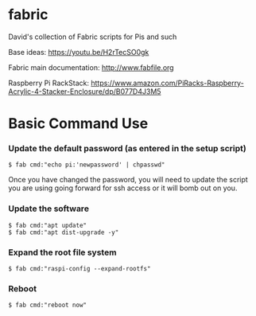 # fabric
David's collection of Fabric scripts for Pis and such

Base ideas: https://youtu.be/H2rTecSO0gk

Fabric main documentation: http://www.fabfile.org

Raspberry Pi RackStack: https://www.amazon.com/PiRacks-Raspberry-Acrylic-4-Stacker-Enclosure/dp/B077D4J3M5

# Basic Command Use

### Update the default password (as entered in the setup script)

`$ fab cmd:"echo pi:'newpassword' | chpasswd"`

Once you have changed the password, you will need to update the script you are using going forward for ssh access or it will bomb out on you.

### Update the software 

```
$ fab cmd:"apt update"
$ fab cmd:"apt dist-upgrade -y"
```

### Expand the root file system

`$ fab cmd:"raspi-config --expand-rootfs"`

### Reboot

`$ fab cmd:"reboot now"`

